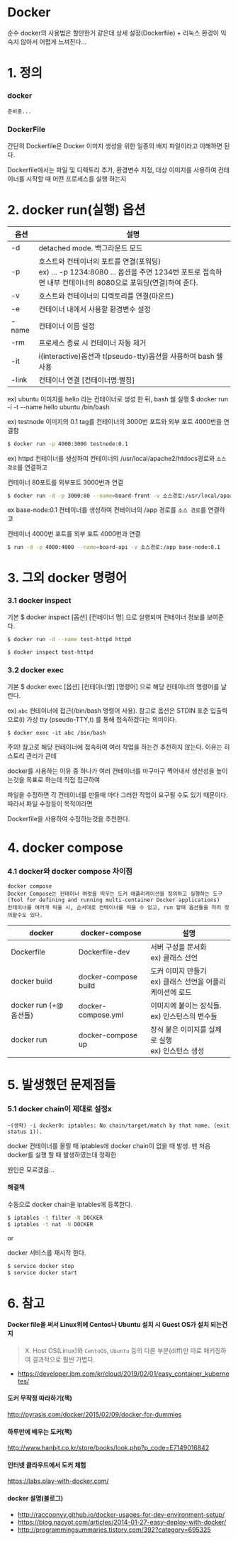 ﻿# Docker

순수 docker의 사용법은 할만한거 같은데 상세 설정(Dockerfile) + 리눅스 환경이 익숙지 않아서 어렵게 느껴진다...

# 1. 정의

### docker
    준비중...

### DockerFile

간단히 Dockerfile은 Docker 이미지 생성을 위한 일종의 배치 파일이라고 이해하면 된다.

Dockerfile에서는 파일 및 디렉토리 추가, 환경변수 지정, 대상 이미지를 사용하여 컨테이너를 시작할 때 어떤 프로세스를 실행 하는지

# 2. docker run(실행) 옵션

| 옵션 | 설명 |
| ------------- | ------------- |
| -d | detached mode. 백그라운드 모드 |
| -p | 호스트와 컨테이너의 포트를 연결(포워딩) <br /> ex) ... -p 1234:8080 ... 옵션을 주면 1234번 포트로 접속하면 내부 컨테이너의 8080으로 포워딩(연결)하여 준다. |
| -v | 호스트와 컨테이너의 디렉토리를 연결(마운트) |
| -e | 컨테이너 내에서 사용할 환경변수 설정 |
| -name | 컨테이너 이름 설정 |
| -rm | 프로세스 종료 시 컨테이너 자동 제거 |
| -it | i(interactive)옵션과 t(pseudo-tty)옵션을 사용하여 bash 쉘 사용 |
| -link | 컨테이너 연결 [컨테이너명:별칭] |


ex) ubuntu 이미지를 hello 라는 컨테이너로 생성 한 뒤, bash 쉘 실행
$ docker run -i -t --name hello ubuntu /bin/bash

ex) testnode 이미지의 0.1 tag를 컨테이너의 3000번 포트와 외부 포트 4000번을 연결함
```sh
$ docker run -p 4000:3000 testnode:0.1
```

ex) httpd 컨테이너를 생성하여 컨테이너의 /usr/local/apache2/htdocs경로와 `소스 경로`를 연결하고

컨테이너 80포트를 외부포트 3000번과 연결
```sh
$ docker run -d -p 3000:80 --name=board-front -v 소스경로:/usr/local/apache2/htdocs httpd
```

ex base-node:0.1 컨테이너를 생성하여 컨테이너의 /app 경로를  `소스 경로`를 연결하고

컨테이너 4000번 포트를 외부 포트 4000번과 연결
```sh
$ run -d -p 4000:4000 --name=board-api -v 소스경로:/app base-node:0.1
```

# 3. 그외 docker 명령어
### 3.1 docker inspect

기본 $ docker inspect [옵션] [컨테이너 명] 으로 실행되며 컨테이너 정보를 보여준다.

```sh
$ docker run -d --name test-httpd httpd

$ docker inspect test-httpd
```

### 3.2 docker exec
기본 $ docker exec [옵션] [컨테이너명] [명령어] 으로 해당 컨테이너의 명령어를 날린다.

ex) `abc` 컨테이너에 접근(/bin/bash 명령어 사용).
참고로 옵션은 STDIN 표준 입출력으로(i) 가상 tty (pseudo-TTY,t) 를 통해 접속하겠다는 의미이다.

```
$ docker exec -it abc /bin/bash
```
주의! 참고로 해당 컨테이너에 접속하여 여러 작업을 하는건 추천하지 않는다. 이유는 히스토리 관리가 큰데

docker를 사용하는 이유 중 하나가 여러 컨테이너를 마구마구 찍어내서 생산성을 높이는것을 목표로 하는데 직접 접근하여

파일을 수정하면 각 컨테이너를 만들때 마다 그러한 작업이 요구될 수도 있기 때문이다. 따라서 파일 수정등이 목적이라면

Dockerfile을 사용하여 수정하는것을 추천한다.


# 4. docker compose

### 4.1 docker와 docker compose 차이점

    docker compose
    Docker Compose는 컨테이너 여럿을 띄우는 도커 애플리케이션을 정의하고 실행하는 도구(Tool for defining and running multi-container Docker applications)
    컨테이너를 여러개 띄울 시, 순서대로 컨테이너를 띄울 수 있고, run 할때 옵션들을 미리 정의할수도 있다.

| docker | docker-compose | 설명 |
| ------------- | ------------- | ------------- |
| Dockerfile | Dockerfile-dev | 서버 구성을 문서화 <br /> ex) 클래스 선언 |
| docker build | docker-compose build | 도커 이미지 만들기 <br /> ex) 클래스 선언을 어플리케이션에 로드 |
| docker run (+@ 옵션들) | docker-compose.yml | 이미지에 붙이는 장식들. <br /> ex) 인스턴스의 변수들 |
| docker run | docker-compose up | 장식 붙은 이미지를 실제로 실행 <br /> ex) 인스턴스 생성 |

# 5. 발생했던 문제점들

### 5.1 docker chain이 제대로 설정x

    ~(생략) -i docker0: iptables: No chain/target/match by that name. (exit status 1)).

docker 컨테이너를 올릴 때 iptables에 docker chain이 없을 때 발생. 맨 처음 docker를 실행 할 때 발생하였는데 정확한

원인은 모르겠음...

#### 해결책

수동으로 docker chain을 iptables에 등록한다.

```sh
$ iptables -t filter -N DOCKER
$ iptables -t nat -N DOCKER
```

or

docker 서비스를 재시작 한다.

```sh
$ service docker stop
$ service docker start
```

# 6. 참고

#### Docker file을 써서 Linux위에 Centos나 Ubuntu 설치 시 Guest OS가 설치 되는건지
> X. Host OS(Linux)와 `CentoOS`, `Ubuntu` 등의 다른 부분(diff)만 따로 패키징하여 결과적으로 훨씬 가볍다.

* https://developer.ibm.com/kr/cloud/2019/02/01/easy_container_kubernetes/


#### 도커 무작정 따라하기(책)
http://pyrasis.com/docker/2015/02/09/docker-for-dummies

#### 하루만에 배우는 도커(책)
http://www.hanbit.co.kr/store/books/look.php?p_code=E7149016842

#### 인터넷 클라우드에서 도커 체험
https://labs.play-with-docker.com/

#### docker 설명(블로그)

* http://raccoonyy.github.io/docker-usages-for-dev-environment-setup/
* https://blog.nacyot.com/articles/2014-01-27-easy-deploy-with-docker/
* http://programmingsummaries.tistory.com/392?category=695325